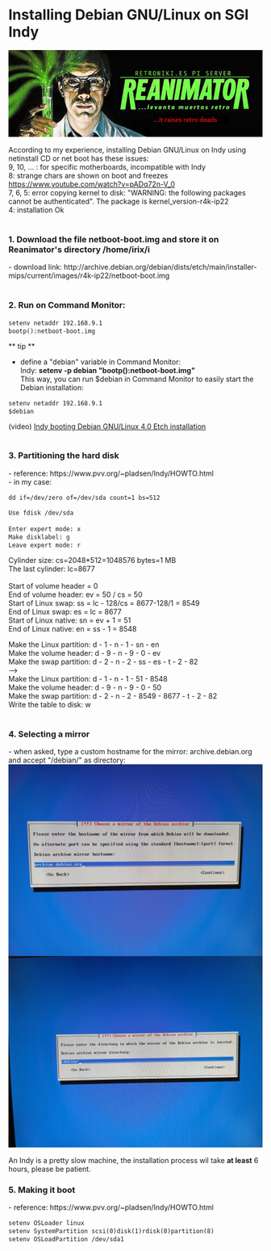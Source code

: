 # Installing Debian GNU/Linux on SGI Indy
<img alt="REANIMATOR.jpg" src="REANIMATOR.jpg" align="middle"><br>
<br>
According to my experience, installing Debian GNU/Linux on Indy using netinstall CD or net boot has these issues:<br>
9, 10, ... : for specific motherboards, incompatible with Indy<br>
8: strange chars are shown on boot and freezes https://www.youtube.com/watch?v=pADq72n-V_0<br>
7, 6, 5: error copying kernel to disk: "WARNING: the following packages cannot be authenticated". The package is kernel_version-r4k-ip22<br>
4: installation Ok<br>
<br>
<h3>1. Download the file netboot-boot.img and store it on Reanimator's directory /home/irix/i</h3>
- download link: http://archive.debian.org/debian/dists/etch/main/installer-mips/current/images/r4k-ip22/netboot-boot.img<br>
<br>
<h3>2. Run on Command Monitor:</h3>

```
setenv netaddr 192.168.9.1
bootp():netboot-boot.img
```
** tip **<br>
- define a "debian" variable in Command Monitor:<br>
Indy: <b>setenv -p debian "bootp():netboot-boot.img"</b><br>
This way, you can run $debian in Command Monitor to easily start the Debian installation:<br>

```
setenv netaddr 192.168.9.1
$debian
```
(video) <a href=https://youtu.be/g21rlFwnXjY target="_blank">Indy booting Debian GNU/Linux 4.0 Etch installation</a><br>
<br>
<h3>3. Partitioning the hard disk</h3>
- reference: https://www.pvv.org/~pladsen/Indy/HOWTO.html<br>
- in my case:

```
dd if=/dev/zero of=/dev/sda count=1 bs=512
```
```
Use fdisk /dev/sda

Enter expert mode: x
Make disklabel: g
Leave expert mode: r
```
Cylinder size: cs=2048*512=1048576 bytes=1 MB<br>
The last cylinder: lc=8677<br>
<br>
Start of 	volume header = 0<br>
End of	volume header:	ev	= 50 / cs = 50<br>
Start of	Linux swap:	ss 	= lc - 128/cs = 8677-128/1 = 8549<br>
End of	Linux swap:	es	= lc = 8677<br>
Start of	Linux native:	sn	= ev + 1 = 51<br>
End of	Linux native:	en	= ss - 1 = 8548<br>

Make the Linux partition: d - 1 - n - 1 - sn - en<br>
Make the volume header: d - 9 - n - 9 - 0 - ev<br>
Make the swap partition: d - 2 - n - 2 - ss - es - t - 2 - 82<br>
--><br>
Make the Linux partition: d - 1 - n - 1 - 51 - 8548<br>
Make the volume header: d - 9 - n - 9 - 0 - 50<br>
Make the swap partition: d - 2 - n - 2 - 8549 - 8677 - t - 2 - 82<br>
Write the table to disk: w<br>
<br>
<h3>4. Selecting a mirror</h3>
- when asked, type a custom hostname for the mirror: archive.debian.org and accept "/debian/" as directory:<br>
<img src="Debian_mirror_hostname.jpg" align="middle"><br>
<img src="Debian_mirror_directory.jpg" align="middle"><br>
<br>
An Indy is a pretty slow machine, the installation process wil take <b>at least</b> 6 hours, please be patient.
<br>
<h3>5. Making it boot</h3>
- reference: https://www.pvv.org/~pladsen/Indy/HOWTO.html<br>

```
setenv OSLoader linux
setenv SystemPartition scsi(0)disk(1)rdisk(0)partition(8)
setenv OSLoadPartition /dev/sda1
```
